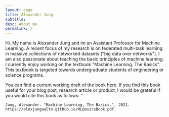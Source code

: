 ```yaml
---
layout: page
title: Alexander Jung
subtitle:
desc: About me.
permalink: /
---
```


<p>
Hi. My name is Alexander Jung and im an Assistant Professor for Machine Learning. A recent focus of my research is on federated multi-task learning in massive collections of networked datasets ("big data over networks"). I am also passionate about teaching the basic principles of machine learning. I currently enjoy working on the textbook "Machine Learning. The Basics". This textbook is targeted towards undergraduate students of engineering or science programs. 
</p>

<p>
You can find a current working draft of the book <a href="https://alexjungaalto.github.io/MLBasicsBook.pdf">here</a>. If you find this book useful for your blog post, research article or product, I would be grateful if you would cite this book as follows: ''

<pre><code class="language-html">Jung, Alexander. "Machine Learning. The Basics.", 2021. https://alexjungaalto.github.io/MLBasicsBook.pdf.</code></pre> 
</p>
